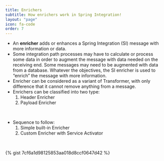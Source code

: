 ```yaml
---
title: Enrichers
subtitle: How enrichers work in Spring Integration!
layout: "page"
icon: fa-code
order: 7
---
```


- An **enricher** adds or enhances a Spring Integration (SI) message with more information or data.
- Some integration path processes may have to calculate or process some data in order to augment the message with data needed on the receiving end. Some messages may need to be augmented with data from a database. Whatever the objectives, the SI enricher is used to “enrich” the message with more information.
- Enricher can be considered as a variant of Transformer, with only difference that it cannot remove anything from a message.
- Enrichers can be classified into two type:
	1. Header Enricher
	2. Payload Enricher
	
<br>

- Sequence to follow:
	1. Simple built-in Enricher
	2. Custom Enricher with Service Activator
   
<br/>
	
		
{% gist 7cf6a1d98125853aa018d8ccf0647d42 %}